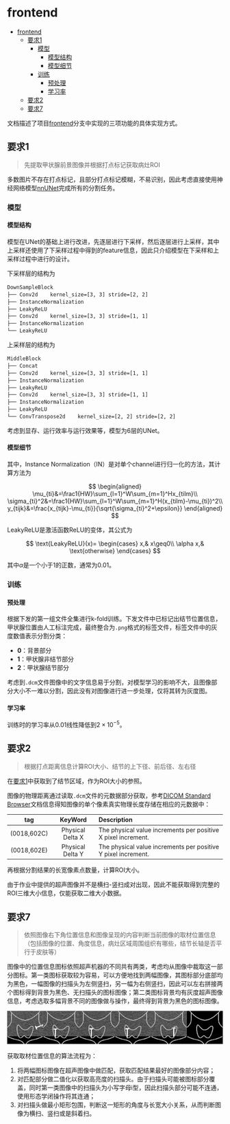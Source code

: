 # frontend

- [frontend](#frontend)
  - [要求1](#要求1)
    - [模型](#模型)
      - [模型结构](#模型结构)
      - [模型细节](#模型细节)
    - [训练](#训练)
      - [预处理](#预处理)
      - [学习率](#学习率)
  - [要求2](#要求2)
  - [要求7](#要求7)

文档描述了项目[frontend](https://github.com/Zhang-ycc/CV-Project/tree/frontend)分支中实现的三项功能的具体实现方式。

## 要求1

> 先提取甲状腺前景图像并根据打点标记获取病灶ROI

多数图片不存在打点标记，且部分打点标记模糊，不易识别，因此考虑直接使用神经网络模型[nnUNet](https://github.com/MIC-DKFZ/nnUNet)完成所有的分割任务。

### 模型

#### 模型结构

模型在UNet的基础上进行改进，先逐层进行下采样，然后逐层进行上采样，其中上采样还使用了下采样过程中得到的feature信息，因此只介绍模型在下采样和上采样过程中进行的设计。

下采样层的结构为

```txt
DownSampleBlock
├── Conv2d    kernel_size=[3, 3] stride=[2, 2]
├── InstanceNormalization
├── LeakyReLU
├── Conv2d    kernel_size=[3, 3] stride=[1, 1]
├── InstanceNormalization
└── LeakyReLU
```

上采样层的结构为

```txt
MiddleBlock
├── Concat
├── Conv2d    kernel_size=[3, 3] stride=[1, 1]
├── InstanceNormalization
├── LeakyReLU
├── Conv2d    kernel_size=[3, 3] stride=[1, 1]
├── InstanceNormalization
├── LeakyReLU
└── ConvTranspose2d    kernel_size=[2, 2] stride=[2, 2]
```

考虑到显存、运行效率与运行效果等，模型为6层的UNet。

#### 模型细节

其中，Instance Normalization（IN）是对单个channel进行归一化的方法，其计算方法为

$$
\begin{aligned}
\mu_{ti}&=\frac1{HW}\sum_{l=1}^W\sum_{m=1}^Hx_{tilm}\\
\sigma_{ti}^2&=\frac1{HW}\sum_{l=1}^W\sum_{m=1}^H(x_{tilm}-\mu_{ti})^2\\
y_{tijk}&=\frac{x_{tijk}-\mu_{ti}}{\sqrt{\sigma_{ti}^2+\epsilon}}
\end{aligned}
$$

LeakyReLU是激活函数ReLU的变体，其公式为

$$
\text{LeakyReLU}(x)=
\begin{cases}
x,& x\geq0\\
\alpha x,& \text{otherwise}
\end{cases}
$$

其中$\alpha$是一个小于$1$的正数，通常为$0.01$。

### 训练

#### 预处理

根据下发的第一组文件全集进行k-fold训练。下发文件中已标记出结节位置信息，甲状腺位置由人工标注完成，最终整合为`.png`格式的标签文件，标签文件中的灰度数值表示分割分类：

- **0**：背景部分
- **1**：甲状腺非结节部分
- **2**：甲状腺结节部分

考虑到`.dcm`文件图像中的文字信息易于分割，对模型学习的影响不大，且图像部分大小不一难以分割，因此没有对图像进行进一步处理，仅将其转为灰度图。

#### 学习率

训练时的学习率从$0.01$线性降低到$2\times10^{-5}$。

## 要求2

> 根据打点距离信息计算ROI大小、结节的上下径、前后径、左右径

在[要求1](#要求1)中获取到了结节区域，作为ROI大小的参照。

图像的物理距离通过读取`.dcm`文件的元数据部分获取，参考[DICOM Standard Browser](https://dicom.innolitics.com/ciods)文档信息得知图像的单个像素真实物理长度存储在相应的元数据中：

| tag | KeyWord | Description |
|:--:|:--:|:--|
| (0018,602C) | Physical Delta X | The physical value increments per positive X pixel increment. |
| (0018,602E) | Physical Delta Y | The physical value increments per positive Y pixel increment. |

再根据分割结果的长宽像素点数量，计算ROI大小。

由于作业中提供的超声图像并不是横扫-竖扫成对出现，因此不能获取得到完整的ROI三维大小信息，仅能获取二维大小数据。

## 要求7

> 依照图像右下角位置信息和图像呈现的内容判断当前图像的取材位置信息（包括图像的位置、角度信息，病灶区域周围组织有哪些，结节长轴是否平行于皮肤等）

图像中的位置信息图标依照超声机器的不同共有两类，考虑均从图像中裁取这一部分图标。第一类图标获取较为容易，可以方便地找到两幅图像，其图标部分底部均为黑色，一幅图像的扫描头为左侧竖扫，另一幅为右侧竖扫，因此可以左右拼接两个图标得到背景为黑色、无扫描头的图标图像；第二类图标背景均有灰度超声图像信息，考虑选取多幅背景不同的图像做与操作，最终得到背景为黑色的图标图像。

![与操作得到图标图像](images/position-and-neck-icon.jpeg)

获取取材位置信息的算法流程为：

1. 将两幅图标图像在超声图像中做匹配，获取匹配结果最好的图像部分内容；
2. 对匹配部分做二值化以获取高亮度的扫描头。由于扫描头可能被图标部分覆盖，同时第一类图像中的扫描头为小写字母i型，因此扫描头部分可能不连通，使用形态学闭操作将其连通；
3. 对扫描头做最小矩形包围，判断这一矩形的角度与长宽大小关系，从而判断图像为横扫、竖扫或是斜着扫。
